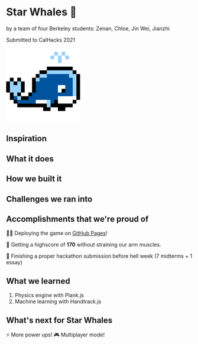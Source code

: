 # Star Whales 🐳
by a team of four Berkeley students: Zenan, Chloe, Jin Wei, Jianzhi

Submitted to CalHacks 2021

![Star Whales 2021](https://raw.githubusercontent.com/zenanana/CalHacks2021/phaseii/static/whale200.gif?token=ACLM4S4ZURSAFPRX4KHRQWTBPXC2E)

## Inspiration

## What it does

## How we built it

## Challenges we ran into

## Accomplishments that we're proud of

👨‍💻 Deploying the game on [GitHub Pages](https://google.com)!

💪 Getting a highscore of **170** without straining our arm muscles.

😤 Finishing a proper hackathon submission before hell week (7 midterms + 1 essay)

## What we learned
1. Physics engine with Plank.js
2. Machine learning with Handtrack.js

## What's next for Star Whales
⚡ More power ups! 
🎮 Multiplayer mode! 

